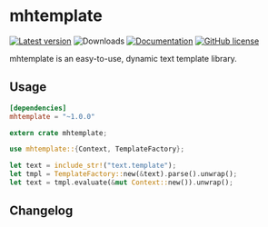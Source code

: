 mhtemplate
==========

[![Latest version](https://img.shields.io/crates/v/mhtemplate)](https://crates.io/crates/mhtemplate)
![Downloads](https://img.shields.io/crates/d/mhtemplate)
[![Documentation](https://docs.rs/mhtemplate/badge.svg)](https://docs.rs/mhtemplate/)
[![GitHub license](https://img.shields.io/github/license/MHmorgan/rustmhtemplate)](https://github.com/MHmorgan/rustmhtemplate/blob/master/LICENSE)

mhtemplate is an easy-to-use, dynamic text template library.

Usage
-----

```toml
[dependencies]
mhtemplate = "~1.0.0"
```

```rust
extern crate mhtemplate;

use mhtemplate::{Context, TemplateFactory};

let text = include_str!("text.template");
let tmpl = TemplateFactory::new(&text).parse().unwrap();
let text = tmpl.evaluate(&mut Context::new()).unwrap();
```


Changelog
---------

